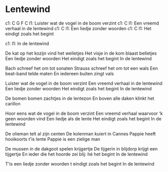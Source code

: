 # Lentewind



c1: C              G            F     C
l1: Luister wat de vogel in de boom  verzint
c1: C
l1: Een vreemd verhaal in de lentewind
c1: C
l1: Een liedje zonder woorden
c1: C
l1: Het eindigt zoals het begint

c1: 
l1: In de lentewind



De kat op het kozijn vind het welletjes
Het visje in de kom blaast belletjes
Een liedje zonder woorden
Het eindigt zoals het begint
In de lentewind

Bach schreef het om tot sonaten
Strauss schreef het om tot een wals
Een beat-band telde maten
En iedereen buiten zingt vals

Luister wat de vogel in de boom verzint
Een vreemd verhaal in de lentewind
Een liedje zonder woorden
Het eindigt zoals het begint
In de lentewind

De bomen bomen zachtjes in de lentezon
En boven alle daken klinkt het carillon

Hoor eens wat de vogel in de boom verzint
Een vreemd verhaal waarvoor ‘k geen woorden vind
Een liedje als de lente
Het eindigt zoals het begint
In de lentewind

De olieman telt al zijn centen
De kolenman kuiert in Cannes
Pappie heeft hooikoorts t'is lente
Pappie is een zielige man

De mussen in de dakgoot spelen krijgertje
De tijgerin in blijdorp krijgt een tijgertje
En ieder die het hoorde zei blij: hé het begint
In de lentewind

T’is een liedje zonder woorden t eindigt zoals het begint
In de lentewind
